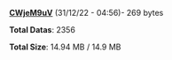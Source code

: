 [**CWjeM9uV**](/data/CWjeM9uV.txt) (31/12/22 - 04:56)- 269 bytes

**Total Datas**: 2356

**Total Size**: 14.94 MB / 14.9 MB